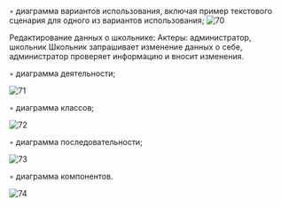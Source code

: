 ◦ диаграмма вариантов использования, включая пример текстового сценария для одного из вариантов использования; 
![70](https://user-images.githubusercontent.com/113173126/226740338-baf54bf6-7719-4915-907d-1985487097f5.png)

Редактирование данных о школьнике:
Актеры: администратор, школьник
Школьник запрашивает изменение данных о себе, администратор проверяет информацию и вносит изменения.

◦ диаграмма деятельности; 

![71](https://user-images.githubusercontent.com/113173126/226740366-beb526fb-4f31-40eb-8f4c-989abfec4388.png)

◦ диаграмма классов; 

![72](https://user-images.githubusercontent.com/113173126/226740675-9020f7c9-b7be-4583-bdc1-2d6101dcd1da.png)

◦ диаграмма последовательности; 

![73](https://user-images.githubusercontent.com/113173126/226740686-1b4373ef-07d2-4197-a3bd-9f800d14cf89.png)

◦ диаграмма компонентов.

![74](https://user-images.githubusercontent.com/113173126/226740690-7ca02b08-4695-4166-9563-397ddee041d8.png)
